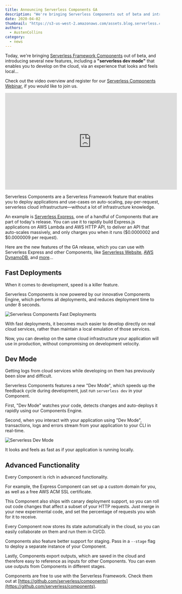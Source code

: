 ```yaml
---
title: Announcing Serverless Components GA
description: "We're bringing Serverless Components out of beta and introducing several new features to deliver a dramatically improved serverless development experience."
date: 2020-04-02
thumbnail: "https://s3-us-west-2.amazonaws.com/assets.blog.serverless.com/2020-04-02-serverless-components-ga/blog-serverless-components-ga.png"
authors:
  - AustenCollins
category:
  - news
---
```


Today, we're bringing [Serverless Framework Components](https://github.com/serverless/components) out of beta, and introducing several new features, including a **"serverless dev mode"** that enables you to develop on the cloud, via an experience that looks and feels local...

Check out the video overview and register for our [Serverless Components Webinar](https://serverless.zoom.us/webinar/register/WN_ghGrf0R1TG29a74ElKYPLQ), if you would like to join us.

<iframe width="560" height="315" src="https://www.youtube.com/embed/3ndGjkuqyyc" frameborder="0" allow="accelerometer; autoplay; encrypted-media; gyroscope; picture-in-picture" allowfullscreen></iframe>

Serverless Components are a Serverless Framework feature that enables you to deploy applications and use-cases on auto-scaling, pay-per-request, serverless cloud infrastructure—without a lot of infrastructure knowledge.

An example is [Serverless Express](https://github.com/serverless-components/express), one of a handful of Components that are part of today's release.  You can use it to rapidly build Express.js applications on AWS Lambda and AWS HTTP API, to deliver an API that auto-scales massively, and only charges you when it runs ($0.0000002 and $0.0000009 per request).

Here are the new features of the GA release, which you can use with Serverless Express and other Components, like [Serverless Website](https://github.com/serverless-components/website), [AWS DynamoDB](https://github.com/serverless-components/aws-dynamodb), and [more](https://github.com/serverless-components)...

## Fast Deployments

When it comes to development, speed is a killer feature.

Serverless Components is now powered by our innovative Components Engine, which performs all deployments, and reduces deployment time to under 8 seconds.

![Serverless Components Fast Deployments](https://s3-us-west-2.amazonaws.com/assets.blog.serverless.com/2020-04-02-serverless-components-ga/artwork-serverless-components-ga-1.png)

With fast deployments, it becomes much easier to develop directly on real cloud services, rather than maintain a local emulation of those services.

Now, you can develop on the same cloud infrastructure your application will use in production, without compromising on development velocity.

## Dev Mode

Getting logs from cloud services while developing on them has previously been slow and difficult.

Serverless Components features a new "Dev Mode", which speeds up the feedback cycle during development, just run `serverless dev` in your Component.

First, "Dev Mode" watches your code, detects changes and auto-deploys it rapidly using our Components Engine.

Second, when you interact with your application using "Dev Mode", transactions, logs and errors stream from your application to your CLI in real-time.  

![Serverless Dev Mode](https://s3-us-west-2.amazonaws.com/assets.blog.serverless.com/2020-04-02-serverless-components-ga/artwork-serverless-components-ga-2.png)

It looks and feels as fast as if your application is running locally.

## Advanced Functionality

Every Component is rich in advanced functionality.

For example, the Express Component can set up a custom domain for you, as well as a free AWS ACM SSL certificate.

This Component also ships with canary deployment support, so you can roll out code changes that affect a subset of your HTTP requests.  Just merge in your new experimental code, and set the percentage of requests you wish for it to receive.

Every Component now stores its state automatically in the cloud, so you can easily collaborate on them and run them in CI/CD.

Components also feature better support for staging. Pass in a `--stage` flag to deploy a separate instance of your Component.

Lastly, Components export outputs, which are saved in the cloud and therefore easy to reference as inputs for other Components.  You can even use outputs from Components in different stages.

Components are free to use with the Serverless Framework.  Check them out at [https://github.com/serverless/components](https://github.com/serverless/components).
